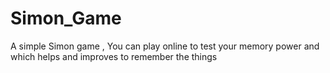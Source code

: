 # Simon_Game
A simple Simon game , You can play online to test your memory power and which helps and improves to remember the things
